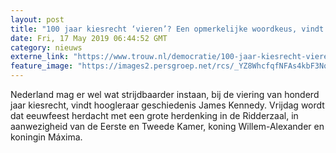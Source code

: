 ```yaml
---
layout: post
title: "100 jaar kiesrecht ‘vieren’? Een opmerkelijke woordkeus, vindt James Kennedy"
date: Fri, 17 May 2019 06:44:52 GMT
category: nieuws
externe_link: "https://www.trouw.nl/democratie/100-jaar-kiesrecht-vieren-een-opmerkelijke-woordkeus-vindt-james-kennedy~a4d5b1b1/"
feature_image: "https://images2.persgroep.net/rcs/_YZ8WhcfqfNFAs4kbF3NqBr5XMo/diocontent/148444976/_focus/0.4/0.34/_fill/230/230?appId=e9b4e2a1869038ffcaf318a6d1463b0b&quality=0.9&format=jpeg"
---
```


Nederland mag er wel wat strijdbaarder instaan, bij de viering van honderd jaar kiesrecht, vindt hoogleraar geschiedenis James Kennedy. Vrijdag wordt dat eeuwfeest herdacht met een grote herdenking in de Ridderzaal, in aanwezigheid van de Eerste en Tweede Kamer, koning Willem-Alexander en koningin Máxima.

